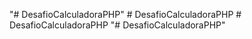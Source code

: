 "# DesafioCalculadoraPHP" 
#   D e s a f i o C a l c u l a d o r a P H P  
 #   D e s a f i o C a l c u l a d o r a P H P  
 "# DesafioCalculadoraPHP" 
